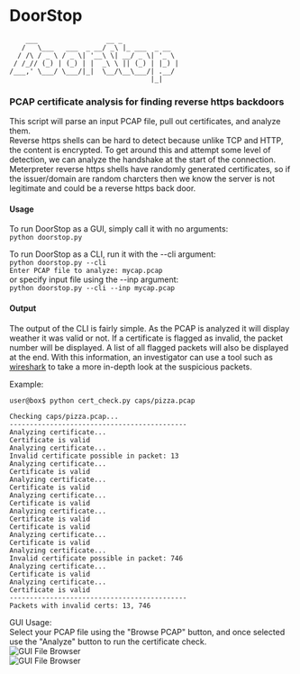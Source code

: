 # DoorStop
        ___                 __ _              
       /   \___   ___  _ __/ _\ |_ ___  _ __  
      / /\ / _ \ / _ \| '__\ \| __/ _ \| '_ \ 
     / /_// (_) | (_) | |  _\ \ || (_) | |_) |
    /___,' \___/ \___/|_|  \__/\__\___/| .__/ 
                                       |_|    


### PCAP certificate analysis for finding reverse https backdoors

This script will parse an input PCAP file, pull out certificates, and analyze them.  
Reverse https shells can be hard to detect because unlike TCP and HTTP, the content is encrypted.  To get around this and attempt some level of detection, we can analyze the handshake at the start of the connection.  
Meterpreter reverse https shells have randomly generated certificates, so if the issuer/domain are random charcters then we know the server is not legitimate and could be a reverse https back door.

#### Usage
To run DoorStop as a GUI, simply call it with no arguments:  
`python doorstop.py`  

To run DoorStop as a CLI, run it with the --cli argument:  
`python doorstop.py --cli`  
`Enter PCAP file to analyze: mycap.pcap`  
or specify input file using the --inp argument:  
`python doorstop.py --cli --inp mycap.pcap`

#### Output
The output of the CLI is fairly simple.  As the PCAP is analyzed it will display weather it was valid or not.  If a certificate is flagged as invalid, the packet number will be displayed.  A list of all flagged packets will also be displayed at the end.  With this information, an investigator can use a tool such as [wireshark](https://www.wireshark.org/) to take a more in-depth look at the suspicious packets.  
  
Example: 

    user@box$ python cert_check.py caps/pizza.pcap

    Checking caps/pizza.pcap...
    --------------------------------------------
    Analyzing certificate...
    Certificate is valid
    Analyzing certificate...
    Invalid certificate possible in packet: 13
    Analyzing certificate...
    Certificate is valid
    Analyzing certificate...
    Certificate is valid
    Analyzing certificate...
    Certificate is valid
    Analyzing certificate...
    Certificate is valid
    Certificate is valid
    Analyzing certificate...
    Certificate is valid
    Analyzing certificate...
    Invalid certificate possible in packet: 746
    Analyzing certificate...
    Certificate is valid
    Analyzing certificate...
    Certificate is valid
    --------------------------------------------
    Packets with invalid certs: 13, 746

GUI Usage:  
Select your PCAP file using the "Browse PCAP" button, and once selected use the "Analyze" button to run the certificate check.  
![GUI File Browser](https://i.postimg.cc/6pKhZMqJ/gui-file-browse.png "File Selection")  
![GUI File Browser](https://i.postimg.cc/zD97zz1f/gui-analyze.png "File Analysis")  

